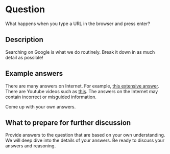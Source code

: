 # Question

What happens when you type a URL in the browser and press enter?

## Description

Searching on Google is what we do routinely.  Break it down in as much detail as possible!

## Example answers

There are many answers on Internet. For example, [this extensive answer](https://github.com/alex/what-happens-when).  
There are Youtube videos such as [this](https://www.youtube.com/watch?v=dh406O2v_1c).
The answers on the Internet may contain incorrect or misguided information.

Come up with your own answers.  

## What to prepare for further discussion

Provide answers to the question that are based on your own understanding. 
We will deep dive into the details of your answers.  Be ready to discuss your answers and reasoning.

